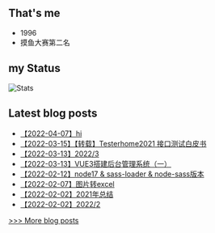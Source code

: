 
## That's me
* 1996
* 摸鱼大赛第二名
## my Status
![Stats](https://github-readme-stats.vercel.app/api?username=uasier)

## Latest blog posts
- [【2022-04-07】hi](https://www.yuque.com/uasier/blog/owhdeg)
- [【2022-03-15】【转载】Testerhome2021 接口测试白皮书](https://www.yuque.com/uasier/blog/gp6r02)
- [【2022-03-13】2022/3](https://www.yuque.com/uasier/blog/ivkya5)
- [【2022-03-13】VUE3搭建后台管理系统（一）](https://www.yuque.com/uasier/blog/ocdiyc)
- [【2022-02-12】node17 & sass-loader & node-sass版本](https://www.yuque.com/uasier/blog/bu0wve)
- [【2022-02-07】图片转excel](https://www.yuque.com/uasier/blog/ryn6eg)
- [【2022-02-02】2021年总结](https://www.yuque.com/uasier/blog/sbrxzg)
- [【2022-02-02】2022/2](https://www.yuque.com/uasier/blog/hagb80)

[>>> More blog posts](https://www.yuque.com/uasier/blog)
